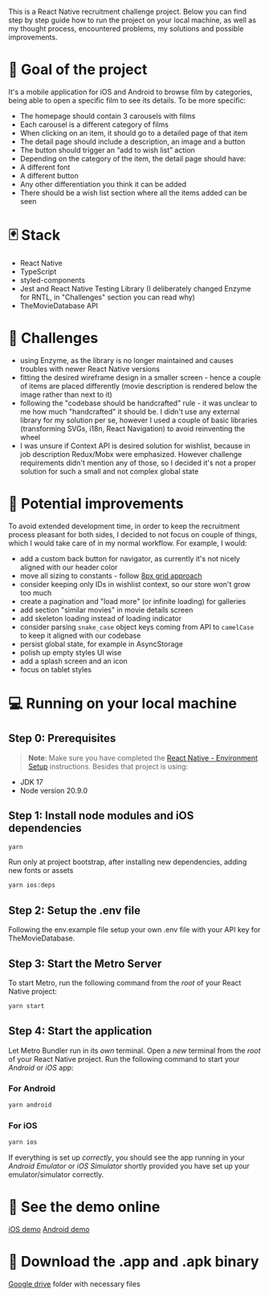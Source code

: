 This is a React Native recruitment challenge project. Below you can find step by step guide how to run the project on your local machine, as well as my thought process, encountered problems, my solutions and possible improvements.

# 🎯 Goal of the project
It's a mobile application for iOS and Android to browse film by categories, being able to open a specific film to see its details. To be more specific:
- The homepage should contain 3 carousels with films
- Each carousel is a different category of films
- When clicking on an item, it should go to a detailed page of that item
- The detail page should include a description, an image and a button
- The button should trigger an “add to wish list” action
- Depending on the category of the item, the detail page should have:
- A different font
- A different button
- Any other differentiation you think it can be added
- There should be a wish list section where all the items added can be seen

# 🃏 Stack
- React Native
- TypeScript
- styled-components
- Jest and React Native Testing Library (I deliberately changed Enzyme for RNTL, in "Challenges" section you can read why)
- TheMovieDatabase API

# 🤔 Challenges
- using Enzyme, as the library is no longer maintained and causes troubles with newer React Native versions
- fitting the desired wireframe design in a smaller screen - hence a couple of items are placed differently (movie description is rendered below the image rather than next to it)
- following the "codebase should be handcrafted" rule - it was unclear to me how much "handcrafted" it should be. I didn't use any external library for my solution per se, however I used  a couple of basic libraries (transforming SVGs, i18n, React Navigation) to avoid reinventing the wheel
- I was unsure if Context API is desired solution for wishlist, because in job description Redux/Mobx were emphasized. However challenge requirements didn't mention any of those, so I decided it's not a proper solution for such a small and not complex global state

# 🔨 Potential improvements
To avoid extended development time, in order to keep the recruitment process pleasant for both sides, I decided to not focus on couple of things, which I would take care of in my normal workflow. For example, I would:
- add a custom back button for navigator, as currently it's not nicely aligned with our header color
- move all sizing to constants - follow [8px grid approach](https://medium.com/@mertyagci/the-power-of-the-8pt-grid-system-in-design-1c9dbc683ad8)
- consider keeping only IDs in wishlist context, so our store won't grow too much
- create a pagination and "load more" (or infinite loading) for galleries
- add section "similar movies" in movie details screen
- add skeleton loading instead of loading indicator
- consider parsing `snake_case` object keys coming from API to `camelCase` to keep it aligned with our codebase
- persist global state, for example in AsyncStorage
- polish up empty styles UI wise
- add a splash screen and an icon
- focus on tablet styles


# 💻 Running on your local machine

## Step 0: Prerequisites
>**Note**: Make sure you have completed the [React Native - Environment Setup](https://reactnative.dev/docs/set-up-your-environment) instructions.
Besides that project is using:
- JDK 17
- Node version 20.9.0

## Step 1: Install node modules and iOS dependencies
```bash
yarn
```

Run only at project bootstrap, after installing new dependencies, adding new fonts or assets
```bash
yarn ios:deps
```

## Step 2: Setup the .env file
Following the env.example file setup your own .env file with your API key for TheMovieDatabase.


## Step 3: Start the Metro Server

To start Metro, run the following command from the _root_ of your React Native project:

```bash
yarn start
```

## Step 4: Start the application

Let Metro Bundler run in its _own_ terminal. Open a _new_ terminal from the _root_ of your React Native project. Run the following command to start your _Android_ or _iOS_ app:

### For Android

```bash
yarn android
```

### For iOS

```bash
yarn ios
```

If everything is set up _correctly_, you should see the app running in your _Android Emulator_ or _iOS Simulator_ shortly provided you have set up your emulator/simulator correctly.

# 📱 See the demo online

[iOS demo](https://appetize.io/app/b_bszeofcplorypq2k5samzhzbmu)
[Android demo](https://appetize.io/app/b_phwlwzxc5ufrkoliiozy7x4ya4)

# 💾 Download the .app and .apk binary 
[Google drive](https://drive.google.com/drive/folders/1gZ_H3Eq2dBiSyvV7PCpDXr2rAQa77Z74?usp=sharing) folder with necessary files

